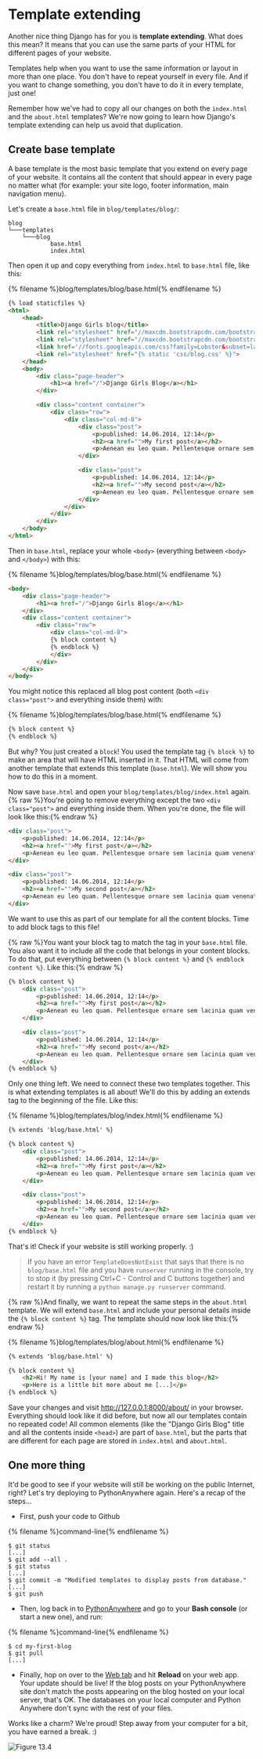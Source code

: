 # Template extending

Another nice thing Django has for you is __template extending__. What does this mean? It means that you can use the same parts of your HTML for different pages of your website.

Templates help when you want to use the same information or layout in more than one place.  You don't have to repeat yourself in every file. And if you want to change something, you don't have to do it in every template, just one!

Remember how we've had to copy all our changes on both the `index.html` and the `about.html` templates? We're now going to learn how Django's template extending can help us avoid that duplication.

## Create base template

A base template is the most basic template that you extend on every page of your website. It contains all the content that should appear in every page no matter what (for example: your site logo, footer information, main navigation menu).

Let's create a `base.html` file in `blog/templates/blog/`:

```
blog
└───templates
    └───blog
            base.html
            index.html
```

Then open it up and copy everything from `index.html` to `base.html` file, like this:

{% filename %}blog/templates/blog/base.html{% endfilename %}
```html
{% load staticfiles %}
<html>
    <head>
        <title>Django Girls blog</title>
        <link rel="stylesheet" href="//maxcdn.bootstrapcdn.com/bootstrap/3.2.0/css/bootstrap.min.css">
        <link rel="stylesheet" href="//maxcdn.bootstrapcdn.com/bootstrap/3.2.0/css/bootstrap-theme.min.css">
        <link href='//fonts.googleapis.com/css?family=Lobster&subset=latin,latin-ext' rel='stylesheet' type='text/css'>
        <link rel="stylesheet" href="{% static 'css/blog.css' %}">
    </head>
    <body>
        <div class="page-header">
            <h1><a href="/">Django Girls Blog</a></h1>
        </div>

        <div class="content container">
            <div class="row">
                <div class="col-md-8">
                    <div class="post">
                        <p>published: 14.06.2014, 12:14</p>
                        <h2><a href="">My first post</a></h2>
                        <p>Aenean eu leo quam. Pellentesque ornare sem lacinia quam venenatis vestibulum. Donec id elit non mi porta gravida at eget metus. Fusce dapibus, tellus ac cursus commodo, tortor mauris condimentum nibh, ut fermentum massa justo sit amet risus.</p>
                    </div>

                    <div class="post">
                        <p>published: 14.06.2014, 12:14</p>
                        <h2><a href="">My second post</a></h2>
                        <p>Aenean eu leo quam. Pellentesque ornare sem lacinia quam venenatis vestibulum. Donec id elit non mi porta gravida at eget metus. Fusce dapibus, tellus ac cursus commodo, tortor mauris condimentum nibh, ut f.</p>
                    </div>
                </div>
            </div>
        </div>
    </body>
</html>
```

Then in `base.html`, replace your whole `<body>` (everything between `<body>` and `</body>`) with this:

{% filename %}blog/templates/blog/base.html{% endfilename %}
```html
<body>
    <div class="page-header">
        <h1><a href="/">Django Girls Blog</a></h1>
    </div>
    <div class="content container">
        <div class="row">
            <div class="col-md-8">
            {% block content %}
            {% endblock %}
            </div>
        </div>
    </div>
</body>
```

You might notice this replaced all blog post content (both `<div class="post">` and everything inside them) with:

{% filename %}blog/templates/blog/base.html{% endfilename %}
```html
{% block content %}
{% endblock %}
```
But why?  You just created a `block`!  You used the template tag `{% block %}` to make an area that will have HTML inserted in it. That HTML will come from another template that extends this template (`base.html`). We will show you how to do this in a moment.

Now save `base.html` and open your `blog/templates/blog/index.html` again.
{% raw %}You're going to remove everything except the two `<div class="post">` and everything inside them. When you're done, the file will look like this:{% endraw %}

```html
<div class="post">
    <p>published: 14.06.2014, 12:14</p>
    <h2><a href="">My first post</a></h2>
    <p>Aenean eu leo quam. Pellentesque ornare sem lacinia quam venenatis vestibulum. Donec id elit non mi porta gravida at eget metus. Fusce dapibus, tellus ac cursus commodo, tortor mauris condimentum nibh, ut fermentum massa justo sit amet risus.</p>
</div>

<div class="post">
    <p>published: 14.06.2014, 12:14</p>
    <h2><a href="">My second post</a></h2>
    <p>Aenean eu leo quam. Pellentesque ornare sem lacinia quam venenatis vestibulum. Donec id elit non mi porta gravida at eget metus. Fusce dapibus, tellus ac cursus commodo, tortor mauris condimentum nibh, ut f.</p>
</div>
```

We want to use this as part of our template for all the content blocks.
Time to add block tags to this file!

{% raw %}You want your block tag to match the tag in your `base.html` file. You also want it to include all the code that belongs in your content blocks. To do that, put everything between `{% block content %}` and `{% endblock content %}`. Like this:{% endraw %}

```html
{% block content %}
    <div class="post">
        <p>published: 14.06.2014, 12:14</p>
        <h2><a href="">My first post</a></h2>
        <p>Aenean eu leo quam. Pellentesque ornare sem lacinia quam venenatis vestibulum. Donec id elit non mi porta gravida at eget metus. Fusce dapibus, tellus ac cursus commodo, tortor mauris condimentum nibh, ut fermentum massa justo sit amet risus.</p>
    </div>

    <div class="post">
        <p>published: 14.06.2014, 12:14</p>
        <h2><a href="">My second post</a></h2>
        <p>Aenean eu leo quam. Pellentesque ornare sem lacinia quam venenatis vestibulum. Donec id elit non mi porta gravida at eget metus. Fusce dapibus, tellus ac cursus commodo, tortor mauris condimentum nibh, ut f.</p>
    </div>
{% endblock %}
```

Only one thing left. We need to connect these two templates together.  This is what extending templates is all about!  We'll do this by adding an extends tag to the beginning of the file. Like this:

{% filename %}blog/templates/blog/index.html{% endfilename %}
```html
{% extends 'blog/base.html' %}

{% block content %}
    <div class="post">
        <p>published: 14.06.2014, 12:14</p>
        <h2><a href="">My first post</a></h2>
        <p>Aenean eu leo quam. Pellentesque ornare sem lacinia quam venenatis vestibulum. Donec id elit non mi porta gravida at eget metus. Fusce dapibus, tellus ac cursus commodo, tortor mauris condimentum nibh, ut fermentum massa justo sit amet risus.</p>
    </div>

    <div class="post">
        <p>published: 14.06.2014, 12:14</p>
        <h2><a href="">My second post</a></h2>
        <p>Aenean eu leo quam. Pellentesque ornare sem lacinia quam venenatis vestibulum. Donec id elit non mi porta gravida at eget metus. Fusce dapibus, tellus ac cursus commodo, tortor mauris condimentum nibh, ut f.</p>
    </div>
{% endblock %}
```

That's it! Check if your website is still working properly. :)

> If you have an error `TemplateDoesNotExist` that says that there is no `blog/base.html` file and you have `runserver` running in the console, try to stop it (by pressing Ctrl+C - Control and C buttons together) and restart it by running a `python manage.py runserver` command.

{% raw %}And finally, we want to repeat the same steps in the `about.html` template. We will extend `base.html` and include your personal details inside the `{% block content %}` tag. The template should now look like this:{% endraw %}

{% filename %}blog/templates/blog/about.html{% endfilename %}
```html
{% extends 'blog/base.html' %}

{% block content %}
    <h2>Hi! My name is [your name] and I made this blog</h2>
    <p>Here is a little bit more about me [...]</p>
{% endblock %}
```

Save your changes and visit http://127.0.0.1:8000/about/ in your browser. Everything should look like it did before, but now all our templates contain no repeated code! All common elements (like the "Django Girls Blog" title and all the contents inside `<head>`) are part of `base.html`, but the parts that are different for each page are stored in `index.html` and `about.html`.


## One more thing

It'd be good to see if your website will still be working on the public Internet, right? Let's try deploying to PythonAnywhere again. Here's a recap of the steps…

* First, push your code to Github

{% filename %}command-line{% endfilename %}
```
$ git status
[...]
$ git add --all .
$ git status
[...]
$ git commit -m "Modified templates to display posts from database."
[...]
$ git push
```

* Then, log back in to [PythonAnywhere](https://www.pythonanywhere.com/consoles/) and go to your **Bash console** (or start a new one), and run:

{% filename %}command-line{% endfilename %}
```
$ cd my-first-blog
$ git pull
[...]
```

* Finally, hop on over to the [Web tab](https://www.pythonanywhere.com/web_app_setup/) and hit **Reload** on your web app. Your update should be live! If the blog posts on your PythonAnywhere site don't match the posts appearing on the blog hosted on your local server, that's OK. The databases on your local computer and Python Anywhere don't sync with the rest of your files.

Works like a charm? We're proud! Step away from your computer for a bit, you have earned a break. :)

![Figure 13.4](images/donut.png)
